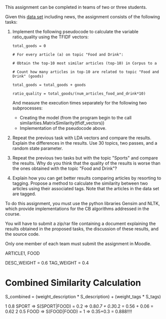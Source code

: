 This assignment can be completed in teams of two or three students.


Given this [data set](https://drive.google.com/file/d/1FdqH0yR6ZpIURGO1l5jEnsJZmlj4kHvS/view?usp=sharing) including news, the assignment consists of the following tasks:

1. Implement the following pseudocode to calculate the variable ratio_quality using the TFIDF vectors:
    ```
    total_goods = 0

    # For every article (a) on topic "Food and Drink":

    # Obtain the top-10 most similar articles (top-10) in Corpus to a

    # Count how many articles in top-10 are related to topic "Food and Drink" (goods)

    total_goods = total_goods + goods

    ratio_quality = total_goods/(num_articles_food_and_drink*10)
    ```

    And measure the execution times separately for the following two subprocesses: 
    - Creating the model (from the program begin to the call similarities.MatrixSimilarity(tfidf_vectors))
    - Implementation of the pseudocode above.


2. Repeat the previous task with LDA vectors and compare the results. Explain the differences in the results. Use 30 topics, two passes, and a random state parameter.

3. Repeat the previous two tasks but with the topic "Sports" and compare the results. Why do you think that the quality of the results is worse than the ones obtained with the topic "Food and Drink"?

4. Explain how you can get better results comparing articles by resorting to tagging. Propose a method to calculate the similarity between two articles using their associated tags. Note that the articles in the data set are tagged.

To do this assignment, you must use the python libraries Gensim and NLTK, which provide implementations for the CB algorithms addressed in the course.

You will have to submit a zip/rar file containing a document explaining the results obtained in the proposed tasks, the discussion of these results, and the source code. 

Only one member of each team must submit the assignment in Moodle.


ARTICLE1, FOOD

DESC_WEIGHT = 0.6
TAG_WEIGHT = 0.4

# Combined Similarity Calculation
S_combined = (weight_description * S_description) + (weight_tags * S_tags)

1  0.8 SPORT =>  S(SPORT|FOOD) = 0.2 => 0.8*0.7 + 0.3*0.2 = 0.56 + 0.06 = 0.62
2  0.5 FOOD => S(FOOD|FOOD) = 1 => 0.35+0.3 = 0.888!!!!
